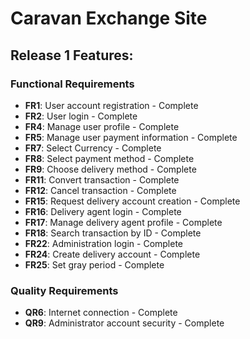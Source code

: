 # Caravan Exchange Site

## Release 1 Features:

### Functional Requirements
- **FR1**: User account registration - Complete  
- **FR2**: User login - Complete  
- **FR4**: Manage user profile - Complete
- **FR5**: Manage user payment information - Complete  
- **FR7**: Select Currency - Complete  
- **FR8**: Select payment method - Complete  
- **FR9**: Choose delivery method - Complete  
- **FR11**: Convert transaction - Complete
- **FR12**: Cancel transaction - Complete  
- **FR15**: Request delivery account creation - Complete  
- **FR16**: Delivery agent login - Complete  
- **FR17**: Manage delivery agent profile - Complete
- **FR18**: Search transaction by ID - Complete  
- **FR22**: Administration login - Complete  
- **FR24**: Create delivery account - Complete  
- **FR25**: Set gray period - Complete 

### Quality Requirements
- **QR6**: Internet connection - Complete  
- **QR9**: Administrator account security - Complete  